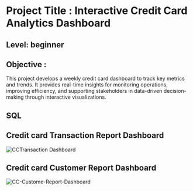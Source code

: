 # Project Title : Interactive Credit Card Analytics Dashboard
## Level: beginner
## Objective : 
This project develops a weekly credit card dashboard to track key metrics and trends. It provides real-time insights for monitoring operations, improving efficiency, and supporting stakeholders in data-driven decision-making through interactive visualizations.
## SQL

## Credit card Transaction Report Dashboard 
![CCTransaction Dashboard](https://github.com/user-attachments/assets/a2ea360c-e3fd-4a93-9829-a71c4ba26cb1)




## Credit card Customer Report Dashboard 
![CC-Custome-Report-Dashboard](https://github.com/user-attachments/assets/5170121a-2724-407a-ab8e-3beddc9492f9)


